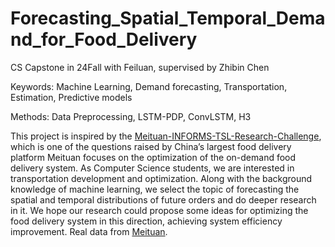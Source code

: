 # Forecasting_Spatial_Temporal_Demand_for_Food_Delivery
CS Capstone in 24Fall with Feiluan, supervised by Zhibin Chen

Keywords: Machine Learning, Demand forecasting, Transportation, Estimation, Predictive models

Methods: Data Preprocessing, LSTM-PDP, ConvLSTM, H3

This project is inspired by the [Meituan-INFORMS-TSL-Research-Challenge](https://github.com/meituan/Meituan-INFORMS-TSL-Research-Challenge.git),
which is one of the questions raised by China’s largest food delivery platform
Meituan focuses on the optimization of the on-demand food delivery system. As
Computer Science students, we are interested in transportation development
and optimization. Along with the background knowledge of machine learning,
we select the topic of forecasting the spatial and temporal distributions of future
orders and do deeper research in it. We hope our research could propose
some ideas for optimizing the food delivery system in this direction, achieving
system efficiency improvement.
Real data from [Meituan](https://github.com/meituan/Meituan-INFORMS-TSL-Research-Challenge.git).
